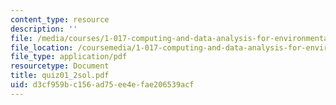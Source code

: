 ```yaml
---
content_type: resource
description: ''
file: /media/courses/1-017-computing-and-data-analysis-for-environmental-applications-fall-2003/d3cf959bc156ad75ee4efae206539acf_quiz01_2sol.pdf
file_location: /coursemedia/1-017-computing-and-data-analysis-for-environmental-applications-fall-2003/d3cf959bc156ad75ee4efae206539acf_quiz01_2sol.pdf
file_type: application/pdf
resourcetype: Document
title: quiz01_2sol.pdf
uid: d3cf959b-c156-ad75-ee4e-fae206539acf
---
```

